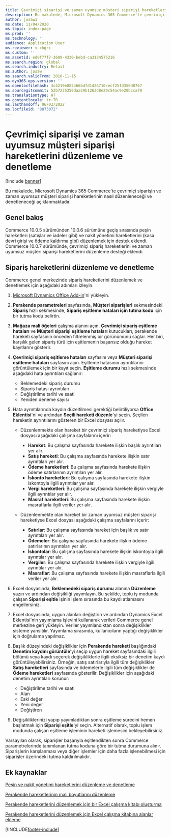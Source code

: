 ```yaml
---
title: Çevrimiçi siparişi ve zaman uyumsuz müşteri siparişi hareketlerini düzenleme ve denetleme
description: Bu makalede, Microsoft Dynamics 365 Commerce'te çevrimiçi siparişin ve zaman uyumsuz müşteri siparişi hareketlerinin nasıl düzenleneceği ve denetleneceği açıklanmaktadır.
author: josaw1
ms.date: 11/04/2020
ms.topic: index-page
ms.prod: ''
ms.technology: ''
audience: Application User
ms.reviewer: v-chgri
ms.custom: ''
ms.assetid: ed0f77f7-3609-4330-bebd-ca3134575216
ms.search.region: global
ms.search.industry: Retail
ms.author: josaw
ms.search.validFrom: 2018-11-15
ms.dyn365.ops.version: ''
ms.openlocfilehash: 3c4219e082466bdfd1426710cecf25fd350d0767
ms.sourcegitcommit: 52b7225350daa29b1263d8e29c54ac9e20bcca70
ms.translationtype: HT
ms.contentlocale: tr-TR
ms.lasthandoff: 06/03/2022
ms.locfileid: "8873072"
---
```

# <a name="edit-and-audit-online-order-and-asynchronous-customer-order-transactions"></a>Çevrimiçi siparişi ve zaman uyumsuz müşteri siparişi hareketlerini düzenleme ve denetleme

[!include [banner](../includes/banner.md)]

Bu makalede, Microsoft Dynamics 365 Commerce'te çevrimiçi siparişin ve zaman uyumsuz müşteri siparişi hareketlerinin nasıl düzenleneceği ve denetleneceği açıklanmaktadır.

## <a name="overview"></a>Genel bakış

Commerce 10.0.5 sürümünden 10.0.6 sürümüne geçiş sırasında peşin hareketleri (satışlar ve iadeler gibi) ve nakit yönetimi hareketlerini (kasa devri girişi ve ödeme kaldırma gibi) düzenlemek için destek eklendi. Commerce 10.0.7 sürümünde, çevrimiçi sipariş hareketlerini ve zaman uyumsuz müşteri siparişi hareketlerini düzenleme desteği eklendi.

## <a name="edit-and-audit-order-transactions"></a>Sipariş hareketlerini düzenleme ve denetleme

Commerce genel merkezinde sipariş hareketlerini düzenlemek ve denetlemek için aşağıdaki adımları izleyin.

1. [Microsoft Dynamics Office Add-in](https://appsource.microsoft.com/product/office/WA104379629?tab=Overview)'ni yükleyin.
1. **Perakende parametreleri** sayfasında, **Müşteri siparişleri** sekmesindeki **Sipariş** hızlı sekmesinde, **Sipariş eşitleme hataları için tutma kodu** için bir tutma kodu belirtin.
1. **Mağaza mali öğeleri** çalışma alanını açın. **Çevrimiçi sipariş eşitleme hataları** ve **Müşteri siparişi eşitleme hataları** kutucukları, perakende hareketi sayfasının önceden filtrelenmiş bir görünümünü sağlar. Her biri, karşılık gelen sipariş türü için eşitlemenin başarısız olduğu hareket kayıtlarını gösterir.
1. **Çevrimiçi sipariş eşitleme hataları** sayfasını veya **Müşteri siparişi eşitleme hataları** sayfasını açın. Eşitleme hatasının ayrıntılarını görüntülemek için bir kayıt seçin. **Eşitleme durumu** hızlı sekmesinde aşağıdaki hata ayrıntıları sağlanır:

    - Beklemedeki sipariş durumu
    - Sipariş hatası ayrıntıları
    - Değiştirilme tarihi ve saati
    - Yeniden deneme sayısı

1. Hata ayrıntılarında kaydın düzeltilmesi gerektiği belirtiliyorsa **Office Eklentisi**'ni ve ardından **Seçili hareketi düzenle**'yi seçin. Seçilen hareketin ayrıntılarını gösteren bir Excel dosyası açılır.

    - Düzenlenmekte olan hareket bir çevrimiçi sipariş hareketiyse Excel dosyası aşağıdaki çalışma sayfalarını içerir:

        - **Hareket**: Bu çalışma sayfasında harekete ilişkin başlık ayrıntıları yer alır.
        - **Satış hareketi**: Bu çalışma sayfasında harekete ilişkin satır ayrıntıları yer alır.
        - **Ödeme hareketleri**: Bu çalışma sayfasında harekete ilişkin ödeme satırlarının ayrıntıları yer alır.
        - **İskonto hareketleri**: Bu çalışma sayfasında harekete ilişkin iskontoyla ilgili ayrıntılar yer alır.
        - **Vergi hareketleri**: Bu çalışma sayfasında harekete ilişkin vergiyle ilgili ayrıntılar yer alır.
        - **Masraf hareketleri**: Bu çalışma sayfasında harekete ilişkin masraflarla ilgili veriler yer alır.

    - Düzenlenmekte olan hareket bir zaman uyumsuz müşteri siparişi hareketiyse Excel dosyası aşağıdaki çalışma sayfalarını içerir:

        - **Satırlar**: Bu çalışma sayfasında hareket için başlık ve satır ayrıntıları yer alır.
        - **Ödemeler**: Bu çalışma sayfasında harekete ilişkin ödeme satırlarının ayrıntıları yer alır.
        - **İskontolar**: Bu çalışma sayfasında harekete ilişkin iskontoyla ilgili ayrıntılar yer alır.
        - **Vergiler**: Bu çalışma sayfasında harekete ilişkin vergiyle ilgili ayrıntılar yer alır.
        - **Masraflar**: Bu çalışma sayfasında harekete ilişkin masraflarla ilgili veriler yer alır.

1. Excel dosyasında, **Beklemedeki sipariş durumu** alanına **Düzenleme** yazın ve ardından değişikliği yayımlayın. Bu şekilde, toplu iş modunda çalışan **Siparişi eşitle** işinin işlem sırasında bu kaydı atlamasını engellersiniz.
1. Excel dosyasında, uygun alanları değiştirin ve ardından Dynamics Excel Eklentisi'nin yayımlama işlevini kullanarak verileri Commerce genel merkezine geri yükleyin. Veriler yayımlandıktan sonra değişiklikler sisteme yansıtılır. Yayımlama sırasında, kullanıcıların yaptığı değişiklikler için doğrulama yapılmaz.
1. Başlık düzeyindeki değişiklikler için **Perakende hareketi** başlığındaki **Denetim kaydını görüntüle**'yi seçip uygun hareket sayfasındaki ilgili bölümü veya kaydı seçerek değişikliklerle ilgili eksiksiz bir denetim kaydı görüntüleyebilirsiniz. Örneğin, satış satırlarıyla ilgili tüm değişiklikler **Satış hareketleri** sayfasında ve ödemelerle ilgili tüm değişiklikler de **Ödeme hareketleri** sayfasında gösterilir. Değişiklikler için aşağıdaki denetim ayrıntıları korunur:

    - Değiştirilme tarihi ve saati
    - Alan
    - Eski değer
    - Yeni değer
    - Değiştiren

1. Değişikliklerinizi yapıp yayımladıktan sonra eşitleme sürecini hemen başlatmak için **Siparişi eşitle**'yi seçin. Alternatif olarak, toplu işlem modunda çalışan eşitleme işleminin hareketi işlemesini bekleyebilirsiniz.

Varsayılan olarak, siparişler başarıyla eşitlendikten sonra Commerce parametrelerinde tanımlanan tutma koduna göre bir tutma durumuna alınır. Siparişlerin karşılanması veya diğer işlemler için daha fazla işlenebilmesi için siparişler üzerindeki tutma kaldırılmalıdır.

## <a name="additional-resources"></a>Ek kaynaklar

[Peşin ve nakit yönetimi hareketlerini düzenleme ve denetleme](edit-cash-trans.md)

[Perakende hareketlerinin mali boyutlarını düzenleme](edit-financial-dim.md)

[Perakende hareketlerini düzenlemek için bir Excel çalışma kitabı oluşturma](create-excel-edit.md)

[Perakende hareketlerini düzenlemek için Excel çalışma kitabına alanlar ekleme](add-fields-excel.md)


[!INCLUDE[footer-include](../includes/footer-banner.md)]